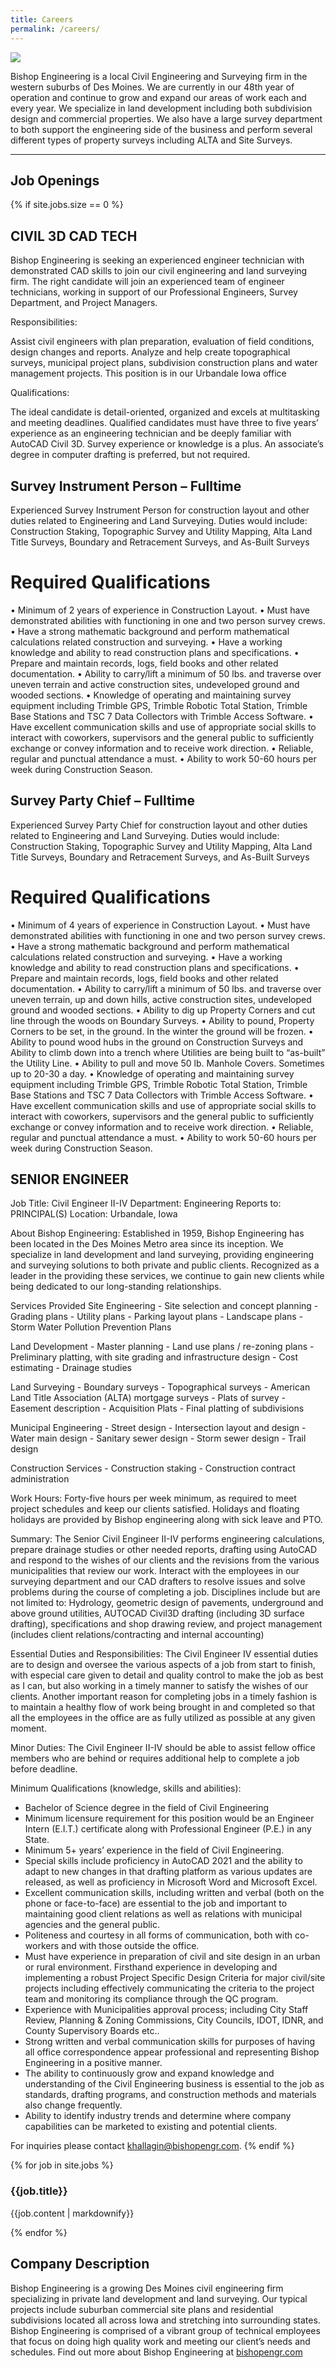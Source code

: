 ```yaml
---
title: Careers
permalink: /careers/
---
```


![](/assets/img/careers.jpg)

Bishop Engineering is a local Civil Engineering and Surveying firm in the western suburbs of Des Moines. We are currently in our 48th year of operation and continue to grow and expand our areas of work each and every year. We specialize in land development including both subdivision design and commercial properties. We also have a large survey department to both support the engineering side of the business and perform several different types of property surveys including ALTA and Site Surveys.

---

## Job Openings

{% if site.jobs.size == 0 %}

## CIVIL 3D CAD TECH
Bishop Engineering is seeking an experienced engineer technician with demonstrated CAD skills to join our civil engineering and land surveying firm. The right candidate will join an experienced team of engineer technicians, working in support of our Professional Engineers, Survey Department, and Project Managers.

Responsibilities:

Assist civil engineers with plan preparation, evaluation of field conditions, design changes and reports.
Analyze and help create topographical surveys, municipal project plans, subdivision construction plans and water management projects.
This position is in our Urbandale Iowa office

Qualifications:

The ideal candidate is detail-oriented, organized and excels at multitasking and meeting deadlines.
Qualified candidates must have three to five years’ experience as an engineering technician and be deeply familiar with AutoCAD Civil 3D. Survey experience or knowledge is a plus. An associate’s degree in computer drafting is preferred, but not required.


## Survey Instrument Person – Fulltime

Experienced Survey Instrument Person for construction layout and other duties related to Engineering and Land Surveying.  Duties would include: Construction Staking, Topographic Survey and Utility Mapping, Alta Land Title Surveys, Boundary and Retracement Surveys, and As-Built Surveys
# Required Qualifications
•	Minimum of 2 years of experience in Construction Layout.
•	Must have demonstrated abilities with functioning in one and two person survey crews.
•	Have a strong mathematic background and perform mathematical calculations related construction and surveying.
•	Have a working knowledge and ability to read construction plans and specifications.
•	Prepare and maintain records, logs, field books and other related documentation.
•	Ability to carry/lift a minimum of 50 lbs. and traverse over uneven terrain and active construction sites, undeveloped ground and wooded sections.
•	Knowledge of operating and maintaining survey equipment including Trimble GPS, Trimble Robotic Total Station, Trimble Base Stations and TSC 7 Data Collectors with Trimble Access Software.
•	Have excellent communication skills and use of appropriate social skills to interact with coworkers, supervisors and the general public to sufficiently exchange or convey information and to receive work direction.
•	Reliable, regular and punctual attendance a must.
•	Ability to work 50-60 hours per week during Construction Season.

## Survey Party Chief – Fulltime

Experienced Survey Party Chief for construction layout and other duties related to Engineering and Land Surveying.  Duties would include: Construction Staking, Topographic Survey and Utility Mapping, Alta Land Title Surveys, Boundary and Retracement Surveys, and As-Built Surveys
# Required Qualifications
•	Minimum of 4 years of experience in Construction Layout.
•	Must have demonstrated abilities with functioning in one and two person survey crews.
•	Have a strong mathematic background and perform mathematical calculations related construction and surveying.
•	Have a working knowledge and ability to read construction plans and specifications.
•	Prepare and maintain records, logs, field books and other related documentation.
•	Ability to carry/lift a minimum of 50 lbs. and traverse over uneven terrain, up and down hills, active construction sites, undeveloped ground and wooded sections.
•	Ability to dig up Property Corners and cut line through the woods on Boundary Surveys.
•	Ability to pound, Property Corners to be set, in the ground.  In the winter the ground will be frozen.
•	Ability to pound wood hubs in the ground on Construction Surveys and Ability to climb down into a trench where Utilities are being built to “as-built” the Utility Line.
•	Ability to pull and move 50 lb. Manhole Covers.  Sometimes up to 20-30 a day.
•	Knowledge of operating and maintaining survey equipment including Trimble GPS, Trimble Robotic Total Station, Trimble Base Stations and TSC 7 Data Collectors with Trimble Access Software.
•	Have excellent communication skills and use of appropriate social skills to interact with coworkers, supervisors and the general public to sufficiently exchange or convey information and to receive work direction.
•	Reliable, regular and punctual attendance a must.
•	Ability to work 50-60 hours per week during Construction Season.

## SENIOR ENGINEER

Job Title:  Civil Engineer II-IV
Department:  Engineering
Reports to:  PRINCIPAL(S)
Location: Urbandale, Iowa

About Bishop Engineering:  Established in 1959, Bishop Engineering has been located in the Des Moines Metro area since its inception.  We specialize in land development and land surveying, providing engineering and surveying solutions to both private and public clients.  Recognized as a leader in the providing these services, we continue to gain new clients while being dedicated to our long-standing relationships.  

Services Provided
Site Engineering 
	- Site selection and concept planning
	- Grading plans
	- Utility plans
	- Parking layout plans
	- Landscape plans
	- Storm Water Pollution Prevention Plans

Land Development 
	- Master planning
	- Land use plans / re-zoning plans
	- Preliminary platting, with site grading and infrastructure design
	- Cost estimating
	- Drainage studies 
		 
Land Surveying
	- Boundary surveys
	- Topographical surveys
	- American Land Title Association (ALTA) mortgage surveys
	- Plats of survey
	- Easement description
	- Acquisition Plats
	- Final platting of subdivisions
	
Municipal Engineering
	- Street design
	- Intersection layout and design
	- Water main design
	- Sanitary sewer design
	- Storm sewer design
	- Trail design

Construction Services
	- Construction staking
	- Construction contract administration


Work Hours:  Forty-five hours per week minimum, as required to meet project schedules and keep our clients satisfied.  Holidays and floating holidays are provided by Bishop engineering along with sick leave and PTO.

Summary:  The Senior Civil Engineer II-IV performs engineering calculations, prepare drainage studies or other needed reports, drafting using AutoCAD and respond to the wishes of our clients and the revisions from the various municipalities that review our work.  Interact with the employees in our surveying department and our CAD drafters to resolve issues and solve problems during the course of completing a job.  Disciplines include but are not limited to: Hydrology, geometric design of pavements, underground and above ground utilities, AUTOCAD Civil3D drafting (including 3D surface drafting), specifications and shop drawing review, and project management (includes client relations/contracting and internal accounting)

Essential Duties and Responsibilities:  The Civil Engineer IV essential duties are to design and oversee the various aspects of a job from start to finish, with especial care given to detail and quality control to make the job as best as I can, but also working in a timely manner to satisfy the wishes of our clients.  Another important reason for completing jobs in a timely fashion is to maintain a healthy flow of work being brought in and completed so that all the employees in the office are as fully utilized as possible at any given moment.  

Minor Duties:  The Civil Engineer II-IV should be able to assist fellow office members who are behind or requires additional help to complete a job before deadline.   

Minimum Qualifications (knowledge, skills and abilities):  
-	Bachelor of Science degree in the field of Civil Engineering  
- 	Minimum licensure requirement for this position would be an Engineer Intern (E.I.T.) certificate along with Professional Engineer (P.E.) in any State.
-	Minimum 5+ years’ experience in the field of Civil Engineering.
-	Special skills include proficiency in AutoCAD 2021 and the ability to adapt to new changes in that drafting platform as various updates are released, as well as proficiency in Microsoft Word and Microsoft Excel.  
-	Excellent communication skills, including written and verbal (both on the phone or face-to-face) are essential to the job and important to maintaining good client relations as well as relations with municipal agencies and the general public.  
- 	Politeness and courtesy in all forms of communication, both with co-workers and with those outside the office. 
 -	Must have experience in preparation of civil and site design in an urban or rural environment.  Firsthand experience in developing and implementing a robust Project Specific Design Criteria for major civil/site projects including effectively communicating the criteria to the project team and monitoring its compliance through the QC program.
 -	Experience with Municipalities approval process; including City Staff Review, Planning & Zoning Commissions, City Councils, IDOT, IDNR, and County Supervisory Boards etc..
-	Strong written and verbal communication skills for purposes of having all office correspondence appear professional and representing Bishop Engineering in a positive manner.  
-	The ability to continuously grow and expand knowledge and understanding of the Civil Engineering business is essential to the job as standards, drafting programs, and construction methods and materials also change frequently.  
-	Ability to identify industry trends and determine where company capabilities can be marketed to existing and potential clients.





For inquiries please contact [khallagin@bishopengr.com](mailto:jabishop@bishopengr.com).
{% endif %}

{% for job in site.jobs %}

<h3>{{job.title}}</h3>
{{job.content | markdownify}}

<script type="application/ld+json"> {
  "@context" : "http://schema.org/",
  "@type" : "JobPosting",
  "title" : "{{job.title}}",
  "description" : "{{job.description | markdownify}}",
  "datePosted" : "{{job.datePosted}}",
  "validThrough" : "{{job.validThrough}}",
  "employmentType" : "{{job.employmentType}}",
  "hiringOrganization" : {
    "@type" : "Organization",
    "name" : "{{site.title}}",
    "sameAs" : "{{site.url}}",
    "logo" : "{{site.url}}/assets/img/bishoplogo_large.jpg"
  },
  "jobLocation": {
  "@type": "Place",
    "address": {
    "@type": "PostalAddress",
    "streetAddress": "{{site.streetAddress}}",
    "addressLocality": "{{site.addressLocality}}",
    "addressRegion": "{{site.addressRegion}}",
    "postalCode": "{{site.postalCode}}",
    "addressCountry": "US"
    }
  },
}
</script>

{% endfor %}

## Company Description

Bishop Engineering is a growing Des Moines civil engineering firm specializing in private land development and land surveying. Our typical projects include suburban commercial site plans and residential subdivisions located all across Iowa and stretching into surrounding states. Bishop Engineering is comprised of a vibrant group of technical employees that focus on doing high quality work and meeting our client’s needs and schedules. Find out more about Bishop Engineering at [bishopengr.com](http://www.bishopengr.com "Bishop Engineering")
